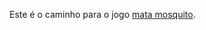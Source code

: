 Este é o caminho para o jogo  [mata mosquito](https://raphaelabarros.github.io/jogo_mata_mosquito/).
